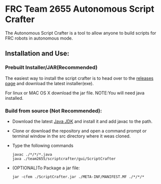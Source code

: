 # FRC Team 2655 Autonomous Script Crafter

The Autonomous Script Crafter is a tool to allow anyone to build scripts for FRC robots in autonomous mode.

## Installation and Use:

### Prebuilt Installer/JAR(Recommended)

The easiest way to install the script crafter is to head over to the [releases page](https://github.com/MB3hel/Java-Team2655AutonomousScriptCrafter/releases) and download the latest installer(exe).

For linux or MAC OS X download the jar file. NOTE:You will need java installed.

### Build from source (Not Recommended):

*   Download the latest [Java JDK](http://www.oracle.com/technetwork/java/javase/downloads/jdk8-downloads-2133151.html) and install it and add javac to the path.
*   Clone or download the repository and open a command prompt or terminal window in the src directory where it weas cloned.
*   Type the following commands

        javac ./*/*/*.java
        java ./team2655/scriptcrafter/gui/ScriptCrafter

*   (OPTIONAL)To Package a jar file:

        jar -cfem ./ScriptCrafter.jar ./META-INF/MANIFEST.MF ./*/*/*